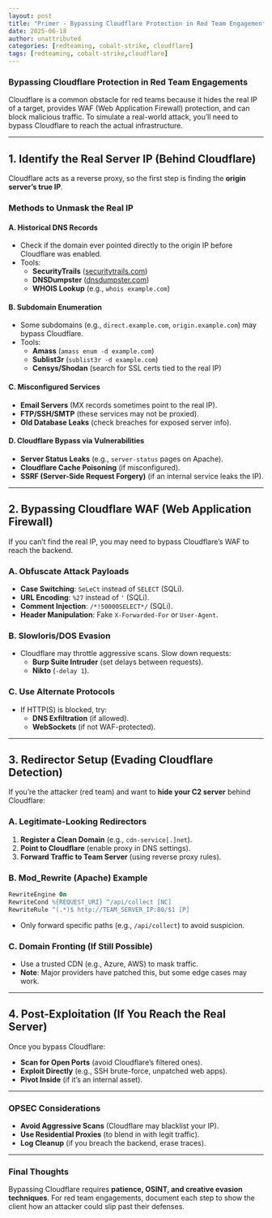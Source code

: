 ```yaml
---
layout: post
title: "Primer - Bypassing Cloudflare Protection in Red Team Engagements"
date: 2025-06-18
author: unattributed
categories: [redteaming, cobalt-strike, cloudflare]
tags: [redteaming, cobalt-strike,cloudflare]
---
```



### **Bypassing Cloudflare Protection in Red Team Engagements**  
Cloudflare is a common obstacle for red teams because it hides the real IP of a target, provides WAF (Web Application Firewall) protection, and can block malicious traffic. To simulate a real-world attack, you’ll need to bypass Cloudflare to reach the actual infrastructure.  

---

## **1. Identify the Real Server IP (Behind Cloudflare)**  
Cloudflare acts as a reverse proxy, so the first step is finding the **origin server’s true IP**.  

### **Methods to Unmask the Real IP**  
#### **A. Historical DNS Records**  
- Check if the domain ever pointed directly to the origin IP before Cloudflare was enabled.  
- Tools:  
  - **SecurityTrails** ([securitytrails.com](https://securitytrails.com/))  
  - **DNSDumpster** ([dnsdumpster.com](https://dnsdumpster.com/))  
  - **WHOIS Lookup** (e.g., `whois example.com`)  

#### **B. Subdomain Enumeration**  
- Some subdomains (e.g., `direct.example.com`, `origin.example.com`) may bypass Cloudflare.  
- Tools:  
  - **Amass** (`amass enum -d example.com`)  
  - **Sublist3r** (`sublist3r -d example.com`)  
  - **Censys/Shodan** (search for SSL certs tied to the real IP)  

#### **C. Misconfigured Services**  
- **Email Servers** (MX records sometimes point to the real IP).  
- **FTP/SSH/SMTP** (these services may not be proxied).  
- **Old Database Leaks** (check breaches for exposed server info).  

#### **D. Cloudflare Bypass via Vulnerabilities**  
- **Server Status Leaks** (e.g., `server-status` pages on Apache).  
- **Cloudflare Cache Poisoning** (if misconfigured).  
- **SSRF (Server-Side Request Forgery)** (if an internal service leaks the IP).  

---

## **2. Bypassing Cloudflare WAF (Web Application Firewall)**  
If you can’t find the real IP, you may need to bypass Cloudflare’s WAF to reach the backend.  

### **A. Obfuscate Attack Payloads**  
- **Case Switching**: `SeLeCt` instead of `SELECT` (SQLi).  
- **URL Encoding**: `%27` instead of `'` (SQLi).  
- **Comment Injection**: `/*!50000SELECT*/` (SQLi).  
- **Header Manipulation**: Fake `X-Forwarded-For` or `User-Agent`.  

### **B. Slowloris/DOS Evasion**  
- Cloudflare may throttle aggressive scans. Slow down requests:  
  - **Burp Suite Intruder** (set delays between requests).  
  - **Nikto** (`-delay 1`).  

### **C. Use Alternate Protocols**  
- If HTTP(S) is blocked, try:  
  - **DNS Exfiltration** (if allowed).  
  - **WebSockets** (if not WAF-protected).  

---

## **3. Redirector Setup (Evading Cloudflare Detection)**  
If you’re the attacker (red team) and want to **hide your C2 server** behind Cloudflare:  

### **A. Legitimate-Looking Redirectors**  
1. **Register a Clean Domain** (e.g., `cdn-service[.]net`).  
2. **Point to Cloudflare** (enable proxy in DNS settings).  
3. **Forward Traffic to Team Server** (using reverse proxy rules).  

### **B. Mod_Rewrite (Apache) Example**  
```apache
RewriteEngine On
RewriteCond %{REQUEST_URI} ^/api/collect [NC]  
RewriteRule ^(.*)$ http://TEAM_SERVER_IP:80/$1 [P]  
```
- Only forward specific paths (e.g., `/api/collect`) to avoid suspicion.  

### **C. Domain Fronting (If Still Possible)**  
- Use a trusted CDN (e.g., Azure, AWS) to mask traffic.  
- **Note**: Major providers have patched this, but some edge cases may work.  

---

## **4. Post-Exploitation (If You Reach the Real Server)**  
Once you bypass Cloudflare:  
- **Scan for Open Ports** (avoid Cloudflare’s filtered ones).  
- **Exploit Directly** (e.g., SSH brute-force, unpatched web apps).  
- **Pivot Inside** (if it’s an internal asset).  

---

### **OPSEC Considerations**  
- **Avoid Aggressive Scans** (Cloudflare may blacklist your IP).  
- **Use Residential Proxies** (to blend in with legit traffic).  
- **Log Cleanup** (if you breach the backend, erase traces).  

---

### **Final Thoughts**  
Bypassing Cloudflare requires **patience, OSINT, and creative evasion techniques**. For red team engagements, document each step to show the client how an attacker could slip past their defenses.  


